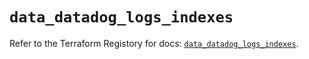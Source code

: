 # `data_datadog_logs_indexes`

Refer to the Terraform Registory for docs: [`data_datadog_logs_indexes`](https://www.terraform.io/docs/providers/datadog/d/logs_indexes).
